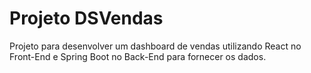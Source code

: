 # Projeto DSVendas

Projeto para desenvolver um dashboard de vendas utilizando React no Front-End e Spring Boot no Back-End para fornecer os dados.
